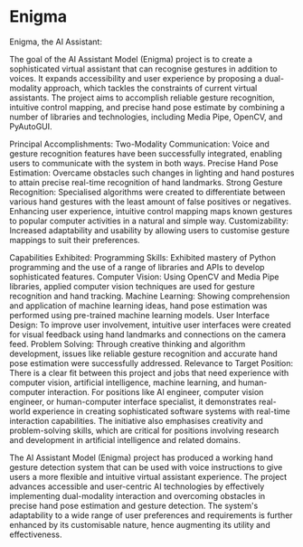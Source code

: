 # Enigma
Enigma, the AI Assistant:

The goal of the AI Assistant Model (Enigma) project is to create a sophisticated virtual assistant that can recognise gestures in addition to voices. It expands accessibility and user experience by proposing a dual-modality approach, which tackles the constraints of current virtual assistants. The project aims to accomplish reliable gesture recognition, intuitive control mapping, and precise hand pose estimate by combining a number of libraries and technologies, including Media Pipe, OpenCV, and PyAutoGUI.

Principal Accomplishments: Two-Modality Communication: Voice and gesture recognition features have been successfully integrated, enabling users to communicate with the system in both ways. Precise Hand Pose Estimation: Overcame obstacles such changes in lighting and hand postures to attain precise real-time recognition of hand landmarks. Strong Gesture Recognition: Specialised algorithms were created to differentiate between various hand gestures with the least amount of false positives or negatives. Enhancing user experience, intuitive control mapping maps known gestures to popular computer activities in a natural and simple way. Customizability: Increased adaptability and usability by allowing users to customise gesture mappings to suit their preferences. 

Capabilities Exhibited: Programming Skills: Exhibited mastery of Python programming and the use of a range of libraries and APIs to develop sophisticated features. Computer Vision: Using OpenCV and Media Pipe libraries, applied computer vision techniques are used for gesture recognition and hand tracking. Machine Learning: Showing comprehension and application of machine learning ideas, hand pose estimation was performed using pre-trained machine learning models. User Interface Design: To improve user involvement, intuitive user interfaces were created for visual feedback using hand landmarks and connections on the camera feed. Problem Solving: Through creative thinking and algorithm development, issues like reliable gesture recognition and accurate hand pose estimation were successfully addressed. Relevance to Target Position: There is a clear fit between this project and jobs that need experience with computer vision, artificial intelligence, machine learning, and human-computer interaction. For positions like AI engineer, computer vision engineer, or human-computer interface specialist, it demonstrates real-world experience in creating sophisticated software systems with real-time interaction capabilities. The initiative also emphasises creativity and problem-solving skills, which are critical for positions involving research and development in artificial intelligence and related domains.

The AI Assistant Model (Enigma) project has produced a working hand gesture detection system that can be used with voice instructions to give users a more flexible and intuitive virtual assistant experience. The project advances accessible and user-centric AI technologies by effectively implementing dual-modality interaction and overcoming obstacles in precise hand pose estimation and gesture detection. The system's adaptability to a wide range of user preferences and requirements is further enhanced by its customisable nature, hence augmenting its utility and effectiveness.
